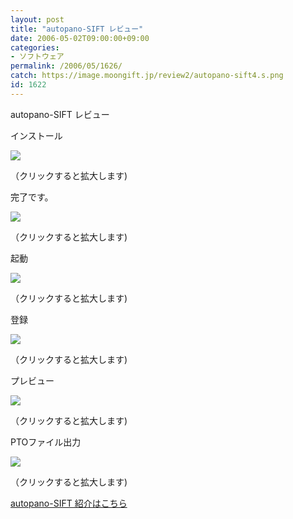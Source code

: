 ```yaml
---
layout: post
title: "autopano-SIFT レビュー"
date: 2006-05-02T09:00:00+09:00
categories:
- ソフトウェア
permalink: /2006/05/1626/
catch: https://image.moongift.jp/review2/autopano-sift4.s.png
id: 1622
---
```

autopano-SIFT レビュー  
<!--more-->

インストール

  

[![](https://image.moongift.jp/review2/autopano-sift1.s.png)](https://image.moongift.jp/review2/autopano-sift1.png)  
  
（クリックすると拡大します)

  

完了です。

  

[![](https://image.moongift.jp/review2/autopano-sift2.s.png)](https://image.moongift.jp/review2/autopano-sift2.png)  
  
（クリックすると拡大します)

  

起動

  

[![](https://image.moongift.jp/review2/autopano-sift3.s.png)](https://image.moongift.jp/review2/autopano-sift3.png)  
  
（クリックすると拡大します)

  

登録

  

[![](https://image.moongift.jp/review2/autopano-sift4.s.png)](https://image.moongift.jp/review2/autopano-sift4.png)  
  
（クリックすると拡大します)

  

プレビュー

  

[![](https://image.moongift.jp/review2/autopano-sift5.s.png)](https://image.moongift.jp/review2/autopano-sift5.png)  
  
（クリックすると拡大します)

  

PTOファイル出力

  

[![](https://image.moongift.jp/review2/autopano-sift6.s.png)](https://image.moongift.jp/review2/autopano-sift6.png)  
  
（クリックすると拡大します)

  

[autopano-SIFT 紹介はこちら](http://oss.moongift.jp/intro/i-1623.html)

